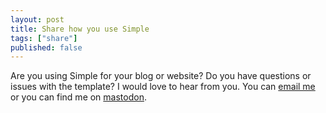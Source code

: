 ```yaml
---
layout: post
title: Share how you use Simple
tags: ["share"]
published: false
---
```


Are you using Simple for your blog or website? Do you have questions or issues with the template? I would love to hear from you. You can [email me](mailto:danaamundsen@gmail.com) or you can find me on [mastodon](http://socel.net/@danaamundsen).
